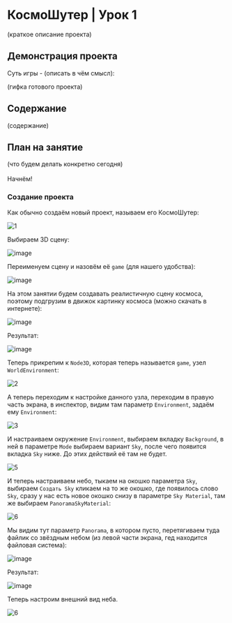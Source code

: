 # КосмоШутер | Урок 1

(краткое описание проекта)

## Демонстрация проекта

Суть игры - (описать в чём смысл): 

(гифка готового проекта)

## Содержание

(содержание)

## План на занятие 

(что будем делать конкретно сегодня)\
\
Начнём!

### Создание проекта

Как обычно создаём новый проект, называем его КосмоШутер:

![1](https://github.com/user-attachments/assets/731f1c13-aa82-4ef9-b9fa-d25410923f92)

Выбираем 3D сцену:

![image](https://github.com/user-attachments/assets/920c1f72-9163-4b65-a885-0960fbc45ec9)

Переименуем сцену и назовём её `game` (для нашего удобства):

![image](https://github.com/user-attachments/assets/fb4f299d-98e2-4888-a921-c98b03c48d93)

На этом занятии будем создавать реалистичную сцену космоса, поэтому подгрузим в движок картинку космоса (можно скачать в интернете):

![image](https://github.com/user-attachments/assets/aa06b9bf-bf5e-4b77-87a2-5269edcb2625)

Результат:

![image](https://github.com/user-attachments/assets/947c1ea7-de07-4678-a29b-3615fa5363c3)

Теперь прикрепим к `Node3D`, которая теперь называется `game`, узел `WorldEnvironment`:

![2](https://github.com/user-attachments/assets/c12bdd76-1fe3-4585-aeec-08212b8f812b)

А теперь переходим к настройке данного узла, переходим в правую часть экрана, в инспектор, видим там параметр `Environment`, задаём ему `Environment`:

![3](https://github.com/user-attachments/assets/95136982-3c88-4dbb-9874-0a46dff9b3d3)

И настраиваем окружение `Environment`, выбираем вкладку `Background`, в ней в параметре `Mode` выбираем вариант `Sky`, после чего появится вкладка `Sky` ниже. До этих действий её там не будет.

![5](https://github.com/user-attachments/assets/478ac670-1272-4654-873b-45bf2fcfe21b)

И теперь настраиваем небо, тыкаем на окошко параметра `Sky`, выбираем `Создать Sky` кликаем на то же окошко, где появилось слово `Sky`, сразу у нас есть новое окошко снизу в параметре `Sky Material`, там же выбираем `PanoramaSkyMaterial`:

![6](https://github.com/user-attachments/assets/807c3471-6221-4f29-92c3-029f96e2d950)

Мы видим тут параметр `Panorama`, в котором пусто, перетягиваем туда файлик со звёздным небом (из левой части экрана, гед находится файловая система):

![image](https://github.com/user-attachments/assets/50e4abb7-529f-4d83-9445-17e73c119ff4)

Результат:

![image](https://github.com/user-attachments/assets/a88cec3e-8219-42c2-9c9b-162993973a4c)

Теперь настроим внешний вид неба.

![6](https://github.com/user-attachments/assets/33e76539-cf6e-4365-9498-d5e316288052)

